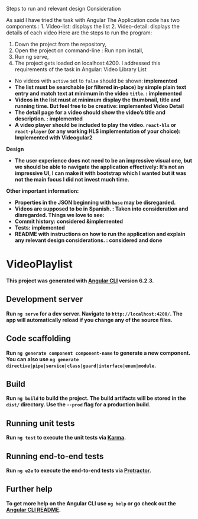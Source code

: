 Steps to run and relevant design Consideration

As said I have tried the task with Angular
The Application code has two components : 1. Video-list: displays the list
					         2. Video-detail: displays the details of each video
Here are the steps to run the program: 
1.	Down the project from the repository,
2.	Open the project on command-line : Run npm install,
3.	Run ng serve,
4.	The project gets loaded on localhost:4200.
I addressed this requirements of the task in Angular:
Video Library List
- No videos with `active` set to `false` should be shown:<b> implemented <b>
- The list must be searchable (or filtered in-place) by simple plain text entry and match text at minimum in the video `title`. : <b>implemented<b>
- Videos in the list must at minimum display the thumbnail, title and running time. But feel free to be creative: <b>implemented<b>
Video Detail
- The detail page for a video should show the video’s title and description. : <b>implemented<b>
- A video player should be included to play the video. `react-hls` or `react-player` (or any working HLS implementation of your choice):  <b>Implemented with Videogular2<b>

Design 
- The user experience does not need to be an impressive visual one, but we should be able to navigate the application effectively: <b>It’s not an impressive UI, I can make it with bootstrap which I wanted but it was not the main focus I did not invest much time.<b>
  
  
Other important information:
- Properties in the JSON beginning with `base` may be disregarded.
- Videos are supposed to be in Spanish. : <b>Taken into consideration and disregarded.<b>
Things we love to see:
- Commit history: <b>considered &implemented<b>
- Tests: <b>implemented<b>
- README with instructions on how to run the application and explain any relevant design considerations.  : <b>considered and done<b>






# VideoPlaylist

This project was generated with [Angular CLI](https://github.com/angular/angular-cli) version 6.2.3.

## Development server

Run `ng serve` for a dev server. Navigate to `http://localhost:4200/`. The app will automatically reload if you change any of the source files.

## Code scaffolding

Run `ng generate component component-name` to generate a new component. You can also use `ng generate directive|pipe|service|class|guard|interface|enum|module`.

## Build

Run `ng build` to build the project. The build artifacts will be stored in the `dist/` directory. Use the `--prod` flag for a production build.

## Running unit tests

Run `ng test` to execute the unit tests via [Karma](https://karma-runner.github.io).

## Running end-to-end tests

Run `ng e2e` to execute the end-to-end tests via [Protractor](http://www.protractortest.org/).

## Further help

To get more help on the Angular CLI use `ng help` or go check out the [Angular CLI README](https://github.com/angular/angular-cli/blob/master/README.md).
